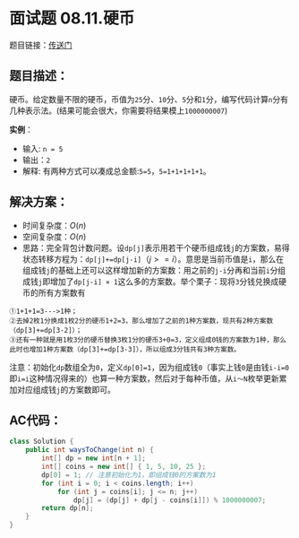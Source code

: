 # 面试题 08.11.硬币
题目链接：[传送门](https://leetcode-cn.com/problems/coin-lcci/)

## 题目描述：
硬币。给定数量不限的硬币，币值为`25`分、`10`分、`5`分和`1`分，编写代码计算`n`分有几种表示法。(结果可能会很大，你需要将结果模上`1000000007`)

**实例**：
 
- 输入: `n = 5`
- 输出：`2`
- 解释: 有两种方式可以凑成总金额:`5=5`，`5=1+1+1+1+1`。

## 解决方案：
- 时间复杂度：$O(n)$
- 空间复杂度：$O(n)$
- 思路：完全背包计数问题。设`dp[j]`表示用若干个硬币组成钱`j`的方案数，易得状态转移方程为：`dp[j]+=dp[j-i]`（$j>=i$）。意思是当前币值是`i`，那么在组成钱`j`的基础上还可以这样增加新的方案数：用之前的`j-i`分再和当前`i`分组成钱`j`即增加了`dp[j-i] × 1`这么多的方案数。举个栗子：现将`3`分钱兑换成硬币的所有方案数有

```
①1+1+1=3--->1种；
②去掉2枚1分换成1枚2分的硬币1+2=3，那么增加了之前的1种方案数，现共有2种方案数（dp[3]+=dp[3-2]）；
③还有一种就是用1枚3分的硬币替换3枚1分的硬币3+0=3，定义组成0钱的方案数为1种，那么此时也增加1种方案数（dp[3]+=dp[3-3]），所以组成3分钱共有3种方案数。
```
注意：初始化`dp`数组全为`0`，定义`dp[0]=1`，因为组成钱`0`（事实上钱`0`是由钱`i-i=0`即`i=i`这种情况得来的）也算一种方案数，然后对于每种币值，从`i～N`枚举更新累加对应组成钱`j`的方案数即可。

## AC代码：
```java
class Solution {
	public int waysToChange(int n) {
		int[] dp = new int[n + 1];
		int[] coins = new int[] { 1, 5, 10, 25 };
		dp[0] = 1; // 注意初始化为1，即组成钱0的方案数为1
		for (int i = 0; i < coins.length; i++)
			for (int j = coins[i]; j <= n; j++)
				dp[j] = (dp[j] + dp[j - coins[i]]) % 1000000007;
		return dp[n];
	}
}
```